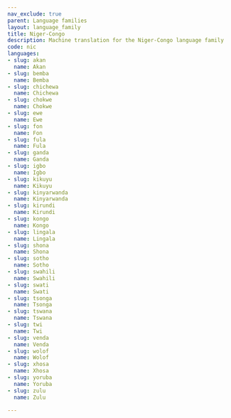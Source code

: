 ```yaml
---
nav_exclude: true
parent: Language families
layout: language_family
title: Niger-Congo
description: Machine translation for the Niger-Congo language family
code: nic
languages:
- slug: akan
  name: Akan
- slug: bemba
  name: Bemba
- slug: chichewa
  name: Chichewa
- slug: chokwe
  name: Chokwe
- slug: ewe
  name: Ewe
- slug: fon
  name: Fon
- slug: fula
  name: Fula
- slug: ganda
  name: Ganda
- slug: igbo
  name: Igbo
- slug: kikuyu
  name: Kikuyu
- slug: kinyarwanda
  name: Kinyarwanda
- slug: kirundi
  name: Kirundi
- slug: kongo
  name: Kongo
- slug: lingala
  name: Lingala
- slug: shona
  name: Shona
- slug: sotho
  name: Sotho
- slug: swahili
  name: Swahili
- slug: swati
  name: Swati
- slug: tsonga
  name: Tsonga
- slug: tswana
  name: Tswana
- slug: twi
  name: Twi
- slug: venda
  name: Venda
- slug: wolof
  name: Wolof
- slug: xhosa
  name: Xhosa
- slug: yoruba
  name: Yoruba
- slug: zulu
  name: Zulu

---
```



